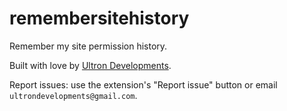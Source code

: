 # remembersitehistory
Remember my site permission history. 

Built with love by [Ultron Developments](https://ultrondevelopments.com.au/).

Report issues: use the extension's "Report issue" button or email `ultrondevelopments@gmail.com`.